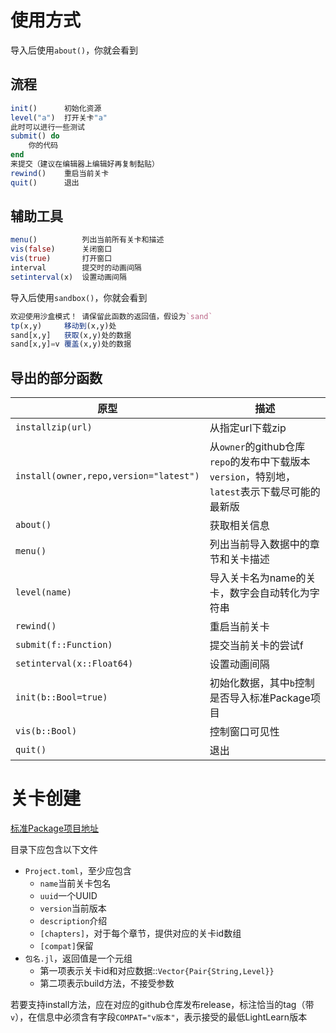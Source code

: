 # 使用方式
导入后使用`about()`，你就会看到

## 流程
```jl
init()		初始化资源
level("a")	打开关卡"a"
此时可以进行一些测试
submit() do
	你的代码
end
来提交（建议在编辑器上编辑好再复制黏贴）
rewind()	重启当前关卡
quit()		退出
```

## 辅助工具
```jl
menu()			列出当前所有关卡和描述
vis(false)		关闭窗口
vis(true)		打开窗口
interval		提交时的动画间隔
setinterval(x)	设置动画间隔
```

导入后使用`sandbox()`，你就会看到
```jl
欢迎使用沙盒模式！ 请保留此函数的返回值，假设为`sand`
tp(x,y)		移动到(x,y)处
sand[x,y]	获取(x,y)处的数据
sand[x,y]=v	覆盖(x,y)处的数据
```

## 导出的部分函数
| 原型 | 描述 |
| --- | --- |
| `installzip(url)` | 从指定url下载zip |
| `install(owner,repo,version="latest")` | 从`owner`的github仓库`repo`的发布中下载版本`version`，特别地，`latest`表示下载尽可能的最新版 |
| `about()` | 获取相关信息 |
| `menu()` | 列出当前导入数据中的章节和关卡描述 |
| `level(name)` | 导入关卡名为name的关卡，数字会自动转化为字符串 |
| `rewind()` | 重启当前关卡 |
| `submit(f::Function)` | 提交当前关卡的尝试f |
| `setinterval(x::Float64)` | 设置动画间隔 |
| `init(b::Bool=true)` | 初始化数据，其中`b`控制是否导入标准Package项目 |
| `vis(b::Bool)` | 控制窗口可见性 |
| `quit()` | 退出 |

# 关卡创建
[标准Package项目地址](https://github.com/JuliaRoadmap/Standard.llp)

目录下应包含以下文件
* `Project.toml`，至少应包含
	* `name`当前关卡包名
	* `uuid`一个UUID
	* `version`当前版本
	* `description`介绍
	* `[chapters]`，对于每个章节，提供对应的关卡id数组
	* `[compat]`保留
* `包名.jl`，返回值是一个元组
	* 第一项表示关卡id和对应数据::`Vector{Pair{String,Level}}`
	* 第二项表示build方法，不接受参数

若要支持install方法，应在对应的github仓库发布release，标注恰当的tag（带`v`），在信息中必须含有字段`COMPAT="v版本"`，表示接受的最低LightLearn版本
